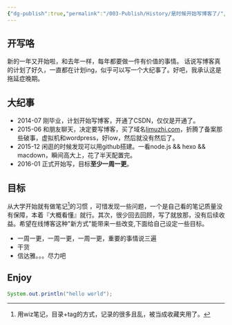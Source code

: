 ```yaml
---
{"dg-publish":true,"permalink":"/003-Publish/History/是时候开始写博客了/","title":"是时候开始写博客了","tags":["杂谈"],"created":"2024-12-11T18:09:35.736+08:00","updated":"2024-12-11T18:09:35.736+08:00"}
---
```



## 开写咯
新的一年又开始啦，和去年一样，每年都要做一件有价值的事情。
话说写博客真的计划了好久，一直都在计划ing，似乎可以写一个大纪事了。好吧，我承认这是拖延症晚期。

## 大纪事

* 2014-07 刚毕业，计划开始写博客，开通了CSDN，仅仅是开通了。
* 2015-06 和朋友聊天，决定要写博客，买了域名[limuzhi.com](http://www.limuzhi.com)，折腾了备案那些破事，虚拟机和wordpress，好low，然后就没有然后了。
* 2015-12 闲逛的时候发现可以用github搭建。一看node.js && hexo && macdown，瞬间高大上，花了半天配置完。
* 2016-01 正式开始写，目标**至少一周一更**。

## 目标

从大学开始就有做笔记[^1]的习惯 ，可惜发现一些问题，一个是自己看的笔记质量没有保障，本着『大概看懂』就行。其次，很少回去回顾，写了就放那，没有后续收益。希望在线博客这种"新方式"能带来一些改变,下面给自己设定一些目标。

* 一周一更，一周一更，一周一更，重要的事情说三遍
* 干货
* 信达雅。。。尽力吧

## Enjoy


``` java
System.out.println("hello world");
```



[^1]: 用wiz笔记，目录+tag的方式，记录的很多且乱，被当成收藏夹用了。
